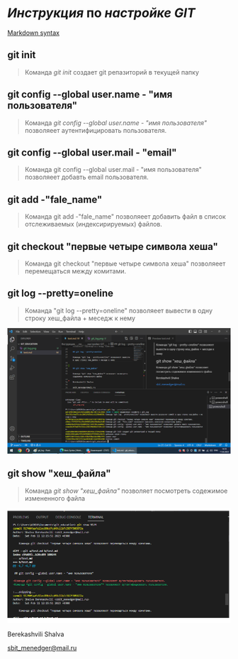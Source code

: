 # _Инструкция_ __по__ ___настройке GIT___

[Markdown syntax](https://www.markdownguide.org/basic-syntax/) 

## git init 

>Команда *git init* создает git репазиторий в текущей папку

## git config --global user.name - "имя пользователя"

>Команда *git config --global user.name - "имя пользователя"* позволяеет аутентифицировать пользователя.

## git config --global user.mail - "email"

>Команда git config --global user.mail - "имя пользователя" позволяеет добавть email пользователя.

## git add -"fale_name"

>Команда git add -"fale_name" позволяеет добавить файл в список отслеживаемых (индексирируемых) файлов.

## git checkout "первые четыре символа хеша"

>Команда git checkout "первые четыре символа хеша" позволяеет перемещаться между комитами.

## git log --pretty=oneline

>Команда "git log --pretty=oneline" позволяеет вывести в одну строку хеш_файла + меседж к нему

![](/git_log.png)

## git show "хеш_файла"

>Команда *git show "хеш_файла"* позволяет посмотреть содежимое измененного файла

![](/git_show.png)


Berekashvili Shalva

sbit_menedger@mail.ru